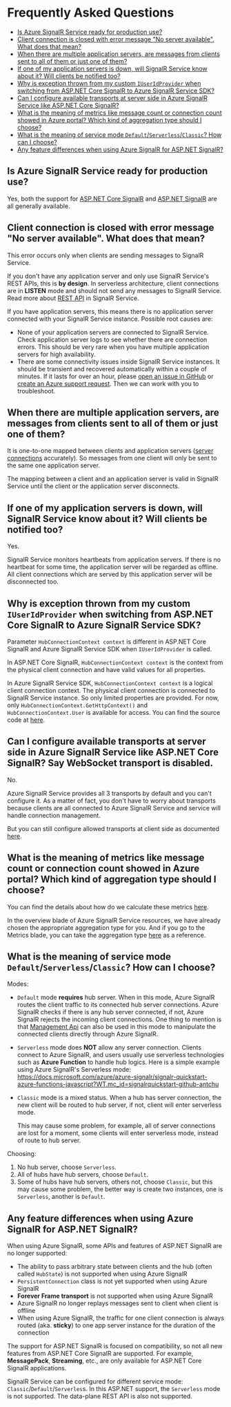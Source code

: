 # Frequently Asked Questions

- [Is Azure SignalR Service ready for production use?](#production-use)
- [Client connection is closed with error message "No server available". What does that mean?](#no-server-available)
- [When there are multiple application servers, are messages from clients sent to all of them or just one of them?](#client-server-mapping)
- [If one of my application servers is down, will SignalR Service know about it? Will clients be notified too?](#server-down)
- [Why is exception thrown from my custom `IUserIdProvider` when switching from ASP.NET Core SignalR to Azure SignalR Service SDK?](#limited-context)
- [Can I configure available transports at server side in Azure SignalR Service like ASP.NET Core SignalR?](#configure-transports)
- [What is the meaning of metrics like message count or connection count showed in Azure portal? Which kind of aggregation type should I choose?](#metrics-meaning)
- [What is the meaning of service mode `Default`/`Serverless`/`Classic`? How can I choose?](#service-mode)
- [Any feature differences when using Azure SignalR for ASP.NET SignalR?](#diff-aspnet-signalr)

<a name="production-use"></a>
## Is Azure SignalR Service ready for production use?

Yes, both the support for [ASP.NET Core SignalR](https://github.com/aspnet/SignalR) and [ASP.NET SignalR](https://github.com/SignalR/SignalR) are all generally available.

<a name="no-server-available"></a>
## Client connection is closed with error message "No server available". What does that mean?

This error occurs only when clients are sending messages to SignalR Service.

If you don't have any application server and only use SignalR Service's REST APIs, this is **by design**.
In serverless architecture, client connections are in **LISTEN** mode and should not send any messages to SignalR Service.
Read more about [REST API](./rest-api.md) in SignalR Service.

If you have application servers, this means there is no application server connected with your SignalR Service instance.
Possible root causes are:
- None of your application servers are connected to SignalR Service.
Check application server logs to see whether there are connection errors.
This should be very rare when you have multiple application servers for high availability.
- There are some connectivity issues inside SignalR Service instances.
It should be transient and recovered automatically within a couple of minutes.
If it lasts for over an hour, please [open an issue in GitHub](https://github.com/Azure/azure-signalr/issues/new) or [create an Azure support request](https://docs.microsoft.com/en-us/azure/azure-supportability/how-to-create-azure-support-request).
Then we can work with you to troubleshoot.

<a name="client-server-mapping"></a>
## When there are multiple application servers, are messages from clients sent to all of them or just one of them?

It is one-to-one mapped between clients and application servers ([server connections](./internal.md#server-connections) accurately).
So messages from one client will only be sent to the same one application server.

The mapping between a client and an application server is valid in SignalR Service until the client or the application server disconnects.

<a name="server-down"></a>
## If one of my application servers is down, will SignalR Service know about it? Will clients be notified too?

Yes.

SignalR Service monitors heartbeats from application servers.
If there is no heartbeat for some time, the application server will be regarded as offline.
All client connections which are served by this application server will be disconnected too.

<a name="limited-context"></a>
## Why is exception thrown from my custom `IUserIdProvider` when switching from ASP.NET Core SignalR to Azure SignalR Service SDK?

Parameter `HubConnectionContext context` is different in ASP.NET Core SignalR and Azure SignalR Service SDK when `IUserIdProvider` is called.

In ASP.NET Core SignalR, `HubConnectionContext context` is the context from the physical client connection and have valid values for all properties.

In Azure SignalR Service SDK, `HubConnectionContext context` is a logical client connection context.
The physical client connection is connected to SignalR Service instance.
So only limited properties are provided.
For now, only `HubConnectionContext.GetHttpContext()` and `HubConnectionContext.User` is available for access.
You can find the source code at [here](https://github.com/Azure/azure-signalr/blob/kevinzha/faq/src/Microsoft.Azure.SignalR/ServiceHubConnectionContext.cs).

<a name="configure-transports"></a>
## Can I configure available transports at server side in Azure SignalR Service like ASP.NET Core SignalR? Say WebSocket transport is disabled.

No.

Azure SignalR Service provides all 3 transports by default and you can't configure it.
As a matter of fact, you don't have to worry about transports because clients are all connected to Azure SignalR Service and service will handle connection management.

But you can still configure allowed transports at client side as documented [here](https://docs.microsoft.com/en-us/aspnet/core/signalr/configuration?view=aspnetcore-2.1#configure-allowed-transports).

<a name="metrics-meaning"></a>
## What is the meaning of metrics like message count or connection count showed in Azure portal? Which kind of aggregation type should I choose?

You can find the details about how do we calculate these metrics [here](https://docs.microsoft.com/en-us/azure/azure-signalr/signalr-messages).

In the overview blade of Azure SignalR Service resources, we have already chosen the appropriate aggregation type for you. And if you go to the Metrics blade, you can
take the aggregation type [here](https://docs.microsoft.com/en-us/azure/azure-monitor/platform/metrics-supported#microsoftsignalrservicesignalr) as a reference.

<a name="service-mode"></a>
## What is the meaning of service mode `Default`/`Serverless`/`Classic`? How can I choose?

Modes:
* `Default` mode **requires** hub server. When in this mode, Azure SignalR routes the client traffic to its connected hub server connections. Azure SignalR checks if there is any hub server connected, if not, Azure SignalR rejects the incoming client connections. One thing to mention is that [Management Api](./management-sdk-guide.md) can also be used in this mode to manipulate the connected clients directly through Azure SignalR.
* `Serverless` mode does **NOT** allow any server connection. Clients connect to Azure SignalR, and users usually use serverless technologies such as **Azure Function** to handle hub logics. Here is a simple example using Azure SignalR's Serverless mode: https://docs.microsoft.com/azure/azure-signalr/signalr-quickstart-azure-functions-javascript?WT.mc_id=signalrquickstart-github-antchu
* `Classic` mode is a mixed status. When a hub has server connection, the new client will be routed to hub server, if not, client will enter serverless mode.

  This may cause some problem, for example, all of server connections are lost for a moment, some clients will enter serverless mode, instead of route to hub server.

Choosing:
1. No hub server, choose `Serverless`.
1. All of hubs have hub servers, choose `Default`.
1. Some of hubs have hub servers, others not, choose `Classic`, but this may cause some problem, the better way is create two instances, one is `Serverless`, another is `Default`.

<a name="diff-aspnet-signalr"></a>
## Any feature differences when using Azure SignalR for ASP.NET SignalR?
When using Azure SignalR, some APIs and features of ASP.NET SignalR are no longer supported:
- The ability to pass arbitrary state between clients and the hub (often called `HubState`) is not supported when using Azure SignalR
- `PersistentConnection` class is not yet supported when using Azure SignalR
- **Forever Frame transport** is not supported  when using Azure SignalR
- Azure SignalR no longer replays messages sent to client when client is offline
- When using Azure SignalR, the traffic for one client connection is always routed (aka. **sticky**) to one app server instance for the duration of the connection

The support for ASP.NET SignalR is focused on compatibility, so not all new features from ASP.NET Core SignalR are supported. For example, **MessagePack**, **Streaming**, etc., are only available for ASP.NET Core SignalR applications.

SignalR Service can be configured for different service mode: `Classic`/`Default`/`Serverles`s. In this ASP.NET support, the `Serverless` mode is not supported. The data-plane REST API is also not supported.
